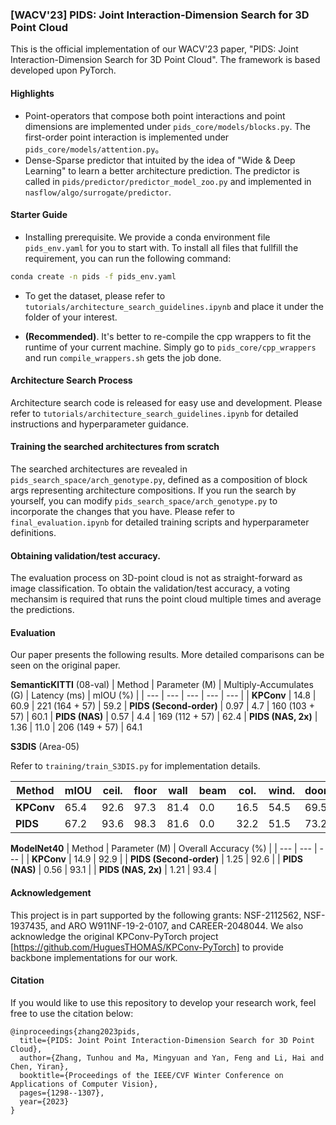 ### [WACV'23] PIDS: Joint Interaction-Dimension Search for 3D Point Cloud

This is the official implementation of our WACV'23 paper, "PIDS: Joint Interaction-Dimension Search for 3D Point Cloud". The framework is based developed upon PyTorch.

#### Highlights
- Point-operators that compose both point interactions and point dimensions are implemented under `pids_core/models/blocks.py`. The first-order point interaction is implemented under `pids_core/models/attention.py`。
- Dense-Sparse predictor that intuited by the idea of "Wide & Deep Learning" to learn a better architecture prediction. The predictor is called in `pids/predictor/predictor_model_zoo.py` and implemented in `nasflow/algo/surrogate/predictor`.


#### Starter Guide

- Installing prerequisite. We provide a conda environment file `pids_env.yaml` for you to start with. To install all files that fullfill the requirement, you can run the following command:

```sh
conda create -n pids -f pids_env.yaml
```

- To get the dataset, please refer to `tutorials/architecture_search_guidelines.ipynb` and place it under the folder of your interest.

- **(Recommended)**. It's better to re-compile the cpp wrappers to fit the runtime of your current machine. Simply go to `pids_core/cpp_wrappers` and run `compile_wrappers.sh` gets the job done.


#### Architecture Search Process
Architecture search code is released for easy use and development. Please refer to `tutorials/architecture_search_guidelines.ipynb` for detailed instructions and hyperparameter guidance.


#### Training the searched architectures from scratch
The searched architectures are revealed in `pids_search_space/arch_genotype.py`, defined as a composition of block args representing architecture compositions. If you run the search by yourself, you can modify `pids_search_space/arch_genotype.py` to incorporate the changes that you have. Please refer to `final_evaluation.ipynb` for detailed training scripts and hyperparameter definitions.

#### Obtaining validation/test accuracy.
The evaluation process on 3D-point cloud is not as straight-forward as image classification. To obtain the validation/test accuracy, a voting mechansim is required that runs the point cloud multiple times and average the predictions.

#### Evaluation

Our paper presents the following results. More detailed comparisons can be seen on the original paper.

**SemanticKITTI** (08-val)
| Method | Parameter (M) | Multiply-Accumulates (G) | Latency (ms) | mIOU (%) |
| --- | --- | --- | --- | --- |
| **KPConv** | 14.8 | 60.9 | 221 (164 + 57) | 59.2
| **PIDS (Second-order)** | 0.97 | 4.7 | 160 (103 + 57) | 60.1
| **PIDS (NAS)** | 0.57 | 4.4 | 169 (112 + 57) | 62.4
| **PIDS (NAS, 2x)** | 1.36 | 11.0 | 206 (149 + 57) | 64.1


**S3DIS** (Area-05)

Refer to `training/train_S3DIS.py` for implementation details.

| Method | mIOU | ceil. | floor | wall | beam | col. | wind. | door | chair | table | book. | sofa | board | clut.|
| --- | --- | --- | --- | --- | --- | --- | --- | --- | --- | --- | --- | --- | --- | --- |
| **KPConv** | 65.4 | 92.6 | 97.3 | 81.4 | 0.0 | 16.5 | 54.5 | 69.5 | 90.1 | 80.2 | 74.6 | 66.4 | 63.7 | 58.1 |
| **PIDS** | 67.2 | 93.6 | 98.3 | 81.6 | 0.0 | 32.2 | 51.5 | 73.2 | 90.7 | 82.5 | 73.3 | 64.7 | 71.6 | 60.0 | 


**ModelNet40**
| Method | Parameter (M) | Overall Accuracy (%) |
| --- | --- | --- |
| **KPConv** | 14.9 | 92.9 |
| **PIDS (Second-order)** | 1.25 | 92.6 |
| **PIDS (NAS)** | 0.56 | 93.1 |
| **PIDS (NAS, 2x)** | 1.21 | 93.4 |



#### Acknowledgement

This project is in part supported by the following grants: NSF-2112562, NSF-1937435, and ARO W911NF-19-2-0107, and CAREER-2048044. We also acknowledge the original KPConv-PyTorch project [https://github.com/HuguesTHOMAS/KPConv-PyTorch] to provide backbone implementations for our work.

#### Citation
If you would like to use this repository to develop your research work, feel free to use the citation below:

```
@inproceedings{zhang2023pids,
  title={PIDS: Joint Point Interaction-Dimension Search for 3D Point Cloud},
  author={Zhang, Tunhou and Ma, Mingyuan and Yan, Feng and Li, Hai and Chen, Yiran},
  booktitle={Proceedings of the IEEE/CVF Winter Conference on Applications of Computer Vision},
  pages={1298--1307},
  year={2023}
}
```